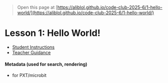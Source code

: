 
> Open this page at [https://aliblol.github.io/code-club-2025-6/1-hello-world/](https://aliblol.github.io/code-club-2025-6/1-hello-world/)

# Lesson 1: Hello World!
- [Student Instructions](./student.md)
- [Teacher Guidance](./teacher.md)

#### Metadata (used for search, rendering)

* for PXT/microbit
<script src="https://makecode.com/gh-pages-embed.js"></script><script>makeCodeRender("{{ site.makecode.home_url }}", "{{ site.github.owner_name }}/{{ site.github.repository_name }}");</script>
